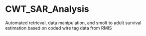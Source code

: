# CWT_SAR_Analysis
Automated retrieval, data manipulation, and smolt to adult survival estimation based on coded wire tag data from RMIS
